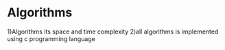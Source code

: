 # Algorithms
1)Algorithms its space and time complexity
2)all algorithms is implemented using c programming language
